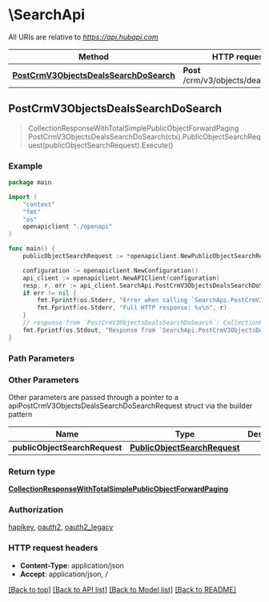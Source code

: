 # \SearchApi

All URIs are relative to *https://api.hubapi.com*

Method | HTTP request | Description
------------- | ------------- | -------------
[**PostCrmV3ObjectsDealsSearchDoSearch**](SearchApi.md#PostCrmV3ObjectsDealsSearchDoSearch) | **Post** /crm/v3/objects/deals/search | 



## PostCrmV3ObjectsDealsSearchDoSearch

> CollectionResponseWithTotalSimplePublicObjectForwardPaging PostCrmV3ObjectsDealsSearchDoSearch(ctx).PublicObjectSearchRequest(publicObjectSearchRequest).Execute()



### Example

```go
package main

import (
    "context"
    "fmt"
    "os"
    openapiclient "./openapi"
)

func main() {
    publicObjectSearchRequest := *openapiclient.NewPublicObjectSearchRequest([]openapiclient.FilterGroup{*openapiclient.NewFilterGroup([]openapiclient.Filter{*openapiclient.NewFilter("PropertyName_example", "Operator_example")})}, []string{"Sorts_example"}, []string{"Properties_example"}, int32(123), int32(123)) // PublicObjectSearchRequest | 

    configuration := openapiclient.NewConfiguration()
    api_client := openapiclient.NewAPIClient(configuration)
    resp, r, err := api_client.SearchApi.PostCrmV3ObjectsDealsSearchDoSearch(context.Background()).PublicObjectSearchRequest(publicObjectSearchRequest).Execute()
    if err != nil {
        fmt.Fprintf(os.Stderr, "Error when calling `SearchApi.PostCrmV3ObjectsDealsSearchDoSearch``: %v\n", err)
        fmt.Fprintf(os.Stderr, "Full HTTP response: %v\n", r)
    }
    // response from `PostCrmV3ObjectsDealsSearchDoSearch`: CollectionResponseWithTotalSimplePublicObjectForwardPaging
    fmt.Fprintf(os.Stdout, "Response from `SearchApi.PostCrmV3ObjectsDealsSearchDoSearch`: %v\n", resp)
}
```

### Path Parameters



### Other Parameters

Other parameters are passed through a pointer to a apiPostCrmV3ObjectsDealsSearchDoSearchRequest struct via the builder pattern


Name | Type | Description  | Notes
------------- | ------------- | ------------- | -------------
 **publicObjectSearchRequest** | [**PublicObjectSearchRequest**](PublicObjectSearchRequest.md) |  | 

### Return type

[**CollectionResponseWithTotalSimplePublicObjectForwardPaging**](CollectionResponseWithTotalSimplePublicObjectForwardPaging.md)

### Authorization

[hapikey](../README.md#hapikey), [oauth2](../README.md#oauth2), [oauth2_legacy](../README.md#oauth2_legacy)

### HTTP request headers

- **Content-Type**: application/json
- **Accept**: application/json, */*

[[Back to top]](#) [[Back to API list]](../README.md#documentation-for-api-endpoints)
[[Back to Model list]](../README.md#documentation-for-models)
[[Back to README]](../README.md)

